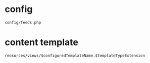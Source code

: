 # config
`config/feeds.php`
# content template
`reosurces/views/$configuredTemplateName.$templateTypeExtension`
